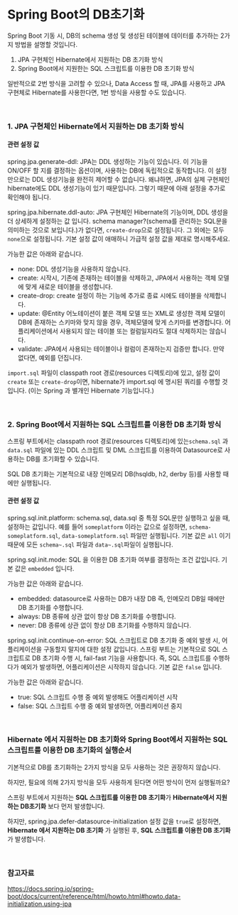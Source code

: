 # Spring Boot의 DB초기화

Spring Boot 기동 시, DB의 schema 생성 및 생성된 테이블에 데이터를 추가하는 2가지 방법을 설명할 것입니다.

1. JPA 구현체인 Hibernate에서 지원하는 DB 초기화 방식
2. Spring Boot에서 지원한는 SQL 스크립트를 이용한 DB 초기화 방식

일반적으로 2번 방식을 고려할 수 있으나, Data Access 할 때, JPA를 사용하고 JPA 구현체로 Hibernate를 사용한다면, 1번 방식을 사용할 수도 있습니다.

<br>

### 1. JPA 구현체인 Hibernate에서 지원하는 DB 초기화 방식

#### 관련 설정 값

spring.jpa.generate-ddl: JPA는 DDL 생성하는 기능이 있습니다. 이 기능을 ON/OFF 할 지를 결정하는 옵션이며, 사용하는 DB에 독립적으로 동작합니다. 이 설정만으로는 DDL 생성기능을 완전히 제어할 수 없습니다. 왜냐하면, JPA의 실제 구현체인 hibernate에도 DDL 생성기능이 있기 때문입니다. 그렇기 때문에 아래 설정을 추가로 확인해야 됩니다.

spring.jpa.hibernate.ddl-auto: JPA 구현체인 Hibernate의 기능이며, DDL 생성을 더 상세하게 설정하는 값 입니다. schema manager?(schema를 관리하는 SQL문을 의미하는 것으로 보입니다.)가 없다면, `create-drop`으로 설정됩니다. 그 외에는 모두 `none`으로 설정됩니다. 기본 설정 값이 애매하니 가급적 설정 값을 제대로 명시해주세요.

가능한 값은 아래와 같습니다.

- none: DDL 생성기능을 사용하지 않습니다.
- create: 시작시, 기존에 존재하는 테이블을 삭제하고, JPA에서 사용하는 객체 모델에 맞게 새로운 테이블을 생성합니다.
- create-drop: create 설정이 하는 기능에 추가로 종료 시에도 테이블을 삭제합니다.
- update: @Entity 어노테이션이 붙은 객체 모델 또는 XML로 생성한 객체 모델이 DB에 존재하는 스키마와 맞지 않을 경우, 객체모델에 맞게 스키마를 변경합니다. 어플리케이션에서 사용되지 않는 테이블 또는 컬럼일지라도 절대 삭제하지는 않습니다.
- validate: JPA에서 사용되는 테이블이나 컬럼이 존재하는지 검증만 합니다. 만약 없다면, 예외를 던집니다.

`import.sql` 파일이 classpath root 경로(resources 디렉토리)에 있고, 설정 값이 `create` 또는 `create-drop`이면, hibernate가 import.sql 에 명시된 쿼리를 수행할 것 입니다. (이는 Spring 과 별개인 Hibernate 기능입니다.)

<br>

### 2. Spring Boot에서 지원하는 SQL 스크립트를 이용한 DB 초기화 방식

스프링 부트에서는 classpath root 경로(resources 디렉토리)에 있는`schema.sql` 과 `data.sql` 파일에 있는 DDL 스크립트 및 DML 스크립트를 이용하여 Datasource로 사용하는 DB를 초기화할 수 있습니다.

SQL DB 초기화는 기본적으로 내장 인메모리 DB(hsqldb, h2, derby 등)를 사용할 때에만 실행됩니다.

#### 관련 설정 값

spring.sql.init.platform: schema.sql, data.sql 중 특정 SQL문만 실행하고 싶을 때, 설정하는 값입니다. 예를 들어 `someplatform` 이라는 값으로 설정하면, `schema-someplatform.sql`, `data-someplatform.sql` 파일만 실행됩니다. 기본 값은 `all` 이기 때문에 모든 `schema~.sql` 파일과 `data~.sql`파일이 실행됩니다.

spring.sql.init.mode: SQL 을 이용한 DB 초기화 여부를 결정하는 조건 값입니다. 기본 값은 `embedded` 입니다.

가능한 값은 아래와 같습니다.

- embedded: datasource로 사용하는 DB가 내장 DB 즉, 인메모리 DB일 때에만 DB 초기화를 수행합니다.
- always: DB 종류에 상관 없이 항상 DB 초기화를 수행합니다.
- never: DB 종류에 상관 없이 항상 DB 초기화를 수행하지 않습니다.

spring.sql.init.continue-on-error: SQL 스크립트로 DB 초기화 중 예외 발생 시, 어플리케이션을 구동할지 말지에 대한 설정 값입니다. 스프링 부트는 기본적으로 SQL 스크립트로 DB 초기화 수행 시, fail-fast 기능을 사용합니다. 즉, SQL 스크립트를 수행하다가 예외가 발생하면, 어플리케이션은 시작하지 않습니다. 기본 값은 `false` 입니다.

가능한 값은 아래와 같습니다.

- true: SQL 스크립트 수행 중 예외 발생해도 어플리케이션 시작
- false: SQL 스크립트 수행 중 예외 발생하면, 어플리케이션 중지

<br>

### Hibernate 에서 지원하는 DB 초기화와 Spring Boot에서 지원하는 SQL 스크립트를 이용한 DB 초기화의 실행순서

기본적으로 DB를 초기화하는 2가지 방식을 모두 사용하는 것은 권장하지 않습니다. 

하지만, 필요에 의해 2가지 방식을 모두 사용하게 된다면 어떤 방식이 먼저 실행될까요?

스프링 부트에서 지원하는 **SQL 스크립트를 이용한 DB 초기화**가 **Hibernate에서 지원하는 DB초기화** 보다 먼저 발생합니다.

하지만, spring.jpa.defer-datasource-initialization 설정 값을 `true`로 설정하면, **Hibernate 에서 지원하는 DB 초기화** 가 실행된 후, **SQL 스크립트를 이용한 DB 초기화**가 발생합니다.

<br>

### 참고자료

https://docs.spring.io/spring-boot/docs/current/reference/html/howto.html#howto.data-initialization.using-jpa